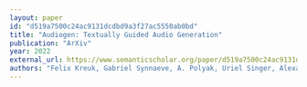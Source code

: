 ```yaml
---
layout: paper
id: "d519a7500c24ac9131dcdbd9a3f27ac5550ab0bd"
title: "Audiogen: Textually Guided Audio Generation"
publication: "ArXiv"
year: 2022
external_url: https://www.semanticscholar.org/paper/d519a7500c24ac9131dcdbd9a3f27ac5550ab0bd
authors: "Felix Kreuk, Gabriel Synnaeve, A. Polyak, Uriel Singer, Alexandre D'efossez, Jade Copet, Devi Parikh, Yaniv Taigman, Yossi Adi"
---
```

